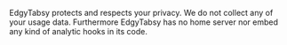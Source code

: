 EdgyTabsy protects and respects your privacy.
We do not collect any of your usage data. Furthermore EdgyTabsy has no home server nor embed any kind of analytic hooks in its code.
